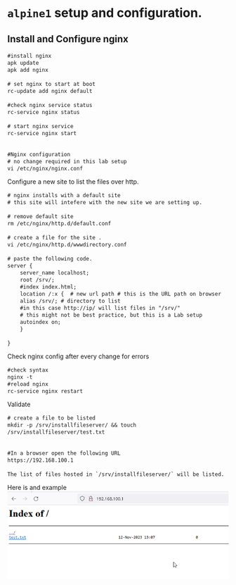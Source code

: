 # `alpine1` setup and configuration.

## Install and Configure nginx

```
#install nginx 
apk update
apk add nginx

# set nginx to start at boot
rc-update add nginx default

#check nginx service status
rc-service nginx status

# start nginx service 
rc-service nginx start


#Nginx configuration
# no change required in this lab setup
vi /etc/nginx/nginx.conf
```




Configure a new site to list the files over http.
```
# nginx installs with a default site 
# this site will intefere with the new site we are setting up.

# remove default site
rm /etc/nginx/http.d/default.conf

# create a file for the site .
vi /etc/nginx/http.d/wwwdirectory.conf

# paste the following code.
server {
    server_name localhost;
    root /srv/;
    #index index.html;
    location /:x {  # new url path # this is the URL path on browser
	alias /srv/; # directory to list
    #in this case http://ip/ will list files in "/srv/"
	# this might not be best practice, but this is a Lab setup 
	autoindex on;
    }

}
```

Check nginx config after every change for errors
```
#check syntax 
nginx -t
#reload nginx
rc-service nginx restart 
``` 


Validate 


```
# create a file to be listed
mkdir -p /srv/installfileserver/ && touch /srv/installfileserver/test.txt


#In a browser open the following URL
https://192.168.100.1

The list of files hosted in `/srv/installfileserver/` will be listed.
```
Here is and example
![alt text](./screenshots/Alpine1-screenshots/browser-list-files.png)
